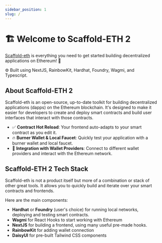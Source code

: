 ```yaml
---
sidebar_position: 1
slug: /
---
```


# 🏗 Welcome to Scaffold-ETH 2

[Scaffold-eth](https://github.com/scaffold-eth/scaffold-eth-2) is everything you need to get started building decentralized applications on Ethereum! 🚀

⚙️ Built using NextJS, RainbowKit, Hardhat, Foundry, Wagmi, and Typescript.

## About Scaffold-ETH 2

Scaffold-eth is an open-source, up-to-date toolkit for building decentralized applications (dapps) on the Ethereum blockchain. It's designed to make it easier for developers to create and deploy smart contracts and build user interfaces that interact with those contracts.

- ✅ **Contract Hot Reload**: Your frontend auto-adapts to your smart contract as you edit it.
- 🔥 **Burner Wallet & Local Faucet**: Quickly test your application with a burner wallet and local faucet.
- 🔐 **Integration with Wallet Providers**: Connect to different wallet providers and interact with the Ethereum network.

## Scaffold-ETH 2 Tech Stack

Scaffold-eth is not a product itself but more of a combination or stack of other great tools. It allows you to quickly build and iterate over your smart contracts and frontends.

Here are the main components:

- **Hardhat** or **Foundry** (user's choice) for running local networks, deploying and testing smart contracts.
- **Wagmi** for React Hooks to start working with Ethereum
- **NextJS** for building a frontend, using many useful pre-made hooks.
- **RainbowKit** for adding wallet connection
- **DaisyUI** for pre-built Tailwind CSS components
